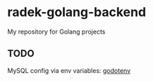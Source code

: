 # radek-golang-backend
My repository for Golang projects

## TODO

MySQL config via env variables: [godotenv](https://github.com/joho/godotenv)
